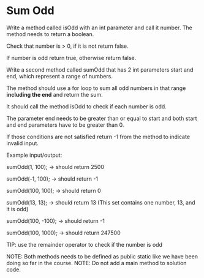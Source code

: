 # Sum Odd
Write a method called isOdd with an int parameter and call it number. The method needs to return a boolean.

Check that number is > 0, if it is not return false.

If number is odd return true, otherwise return false.

Write a second method called sumOdd that has 2 int parameters start and end, which represent a range of numbers.

The method should use a for loop to sum all odd numbers in that range **including the end** and return the sum.

It should call the method isOdd to check if each number is odd.

The parameter end needs to be greater than or equal to start and both start and end parameters have to be greater than 0.

If those conditions are not satisfied return -1 from the method to indicate invalid input.



Example input/output:

sumOdd(1, 100); → should return 2500

sumOdd(-1, 100); → should return -1

sumOdd(100, 100); → should return 0

sumOdd(13, 13); → should return 13 (This set contains one number, 13, and it is odd)

sumOdd(100, -100); → should return -1

sumOdd(100, 1000); → should return 247500



TIP: use the remainder operator to check if the number is odd

NOTE: Both methods needs to be defined as public static like we have been doing so far in the course.
NOTE: Do not add a main method to solution code.